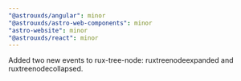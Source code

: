 ```yaml
---
"@astrouxds/angular": minor
"@astrouxds/astro-web-components": minor
"astro-website": minor
"@astrouxds/react": minor
---
```


Added two new events to rux-tree-node: ruxtreenodeexpanded and ruxtreenodecollapsed.
